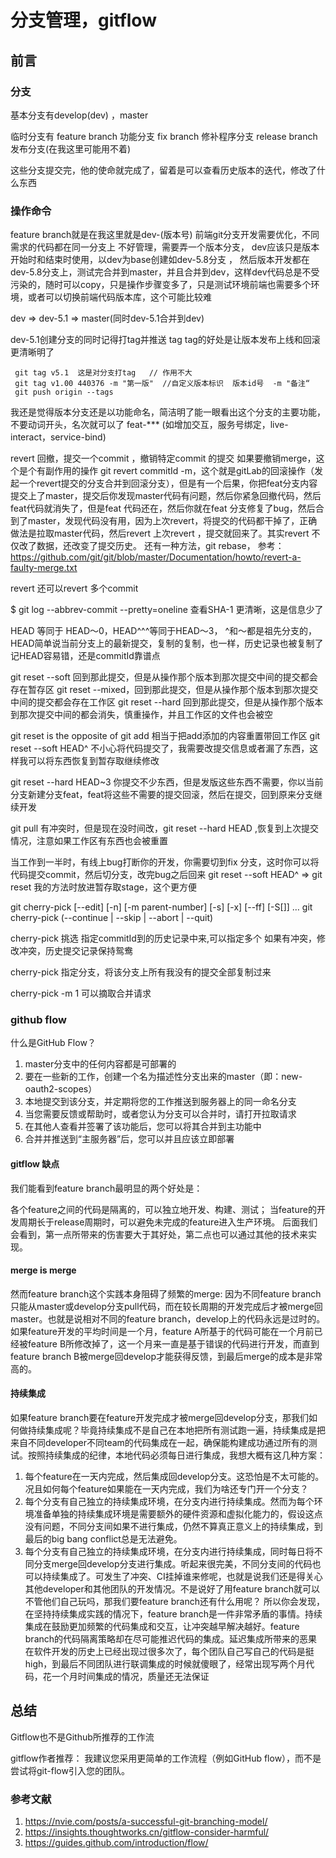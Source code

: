 # 分支管理，gitflow

## 前言

### 分支

基本分支有develop(dev) ，master

临时分支有
feature branch 功能分支
fix branch 修补程序分支
release branch 发布分支(在我这里可能用不着)

这些分支提交完，他的使命就完成了，留着是可以查看历史版本的迭代，修改了什么东西

### 操作命令

feature branch就是在我这里就是dev-(版本号)
前端git分支开发需要优化，不同需求的代码都在同一分支上 不好管理，需要弄一个版本分支，  dev应该只是版本开始时和结束时使用，以dev为base创建如dev-5.8分支 ， 然后版本开发都在dev-5.8分支上，测试完合并到master，并且合并到dev，这样dev代码总是不受污染的，随时可以copy，只是操作步骤变多了，只是测试环境前端也需要多个环境，或者可以切换前端代码版本库，这个可能比较难

dev => dev-5.1 => master(同时dev-5.1合并到dev)

dev-5.1创建分支的同时记得打tag并推送
tag tag的好处是让版本发布上线和回滚更清晰明了

```shell
 git tag v5.1  这是对分支打tag   // 作用不大
 git tag v1.00 440376 -m "第一版"  //自定义版本标识  版本id号  -m "备注“
 git push origin --tags
```

我还是觉得版本分支还是以功能命名，简洁明了能一眼看出这个分支的主要功能，不要动词开头，名次就可以了  feat-*** (如增加交互，服务号绑定，live-interact，service-bind)

revert 回撤，提交一个commit ，撤销特定commit 的提交
如果要撤销merge，这个是个有副作用的操作 git revert commitId -m，这个就是gitLab的回滚操作（发起一个revert提交的分支合并到回滚分支），但是有一个后果，你把feat分支内容提交上了master，提交后你发现master代码有问题，然后你紧急回撤代码，然后feat代码就消失了，但是feat 代码还在，然后你就在feat 分支修复了bug，然后合到了master，发现代码没有用，因为上次revert，将提交的代码都干掉了，正确做法是拉取master代码，然后revert 上次revert ，提交就回来了。其实revert 不仅改了数据，还改变了提交历史。
还有一种方法，git rebase，
参考：<https://github.com/git/git/blob/master/Documentation/howto/revert-a-faulty-merge.txt>

revert 还可以revert 多个commit

$ git log --abbrev-commit --pretty=oneline
查看SHA-1 更清晰，这是信息少了

HEAD 等同于 HEAD～0，HEAD^^^等同于HEAD～3，
^和～都是祖先分支的，HEAD简单说当前分支上的最新提交，复制的复制，也一样，历史记录也被复制了
记HEAD容易错，还是commitId靠谱点

git reset --soft 回到那此提交，但是从操作那个版本到那次提交中间的提交都会存在暂存区
git reset --mixed，回到那此提交，但是从操作那个版本到那次提交中间的提交都会存在工作区
git reset --hard 回到那此提交，但是从操作那个版本到那次提交中间的都会消失，慎重操作，并且工作区的文件也会被空

git reset <pathspec> is the opposite of git add <pathspec> 相当于把add添加的内容重置带回工作区
git reset --soft HEAD^ 不小心将代码提交了，我需要改提交信息或者漏了东西，这样我可以将东西恢复到暂存取继续修改

git reset --hard HEAD~3  你提交不少东西，但是发版这些东西不需要，你以当前分支新建分支feat，feat将这些不需要的提交回滚，然后在提交，回到原来分支继续开发

git pull 有冲突时，但是现在没时间改，git reset --hard  HEAD  ,恢复到上次提交情况，注意如果工作区有东西也会被重置

当工作到一半时，有线上bug打断你的开发，你需要切到fix 分支，这时你可以将代码提交commit，然后切分支，改完bug之后回来
git reset --soft HEAD^ => git reset
我的方法时放进暂存取stage，这个更方便

git cherry-pick [--edit] [-n] [-m parent-number] [-s] [-x] [--ff]
    [-S[<keyid>]] <commit>…​
git cherry-pick (--continue | --skip | --abort | --quit)

cherry-pick 挑选 指定commitId到的历史记录中来,可以指定多个
如果有冲突，修改冲突，历史提交记录保持鸳鸯

cherry-pick 指定分支，将该分支上所有我没有的提交全部复制过来

cherry-pick <commit> -m 1 可以摘取合并请求

### github flow

什么是GitHub Flow？

 1. master分支中的任何内容都是可部署的
 2. 要在一些新的工作，创建一个名为描述性分支出来的master（即：new-oauth2-scopes）
 3. 本地提交到该分支，并定期将您的工作推送到服务器上的同一命名分支
 4. 当您需要反馈或帮助时，或者您认为分支可以合并时，请打开拉取请求
 5. 在其他人查看并签署了该功能后，您可以将其合并到主功能中
 6. 合并并推送到“主服务器”后，您可以并且应该立即部署

#### gitflow 缺点

我们能看到feature branch最明显的两个好处是：

各个feature之间的代码是隔离的，可以独立地开发、构建、测试；
当feature的开发周期长于release周期时，可以避免未完成的feature进入生产环境。
后面我们会看到，第一点所带来的伤害要大于其好处，第二点也可以通过其他的技术来实现。

#### merge is merge

然而feature branch这个实践本身阻碍了频繁的merge: 因为不同feature branch只能从master或develop分支pull代码，而在较长周期的开发完成后才被merge回master。也就是说相对不同的feature branch，develop上的代码永远是过时的。如果feature开发的平均时间是一个月，feature A所基于的代码可能在一个月前已经被feature B所修改掉了，这一个月来一直是基于错误的代码进行开发，而直到feature branch B被merge回develop才能获得反馈，到最后merge的成本是非常高的。

#### 持续集成

如果feature branch要在feature开发完成才被merge回develop分支，那我们如何做持续集成呢？毕竟持续集成不是自己在本地把所有测试跑一遍，持续集成是把来自不同developer不同team的代码集成在一起，确保能构建成功通过所有的测试。按照持续集成的纪律，本地代码必须每日进行集成，我想大概有这几种方案：

 1. 每个feature在一天内完成，然后集成回develop分支。这恐怕是不太可能的。况且如何每个feature如果能在一天内完成，我们为啥还专门开一个分支？
 2. 每个分支有自己独立的持续集成环境，在分支内进行持续集成。然而为每个环境准备单独的持续集成环境是需要额外的硬件资源和虚拟化能力的，假设这点没有问题，不同分支间如果不进行集成，仍然不算真正意义上的持续集成，到最后的big bang conflict总是无法避免。
 3. 每个分支有自己独立的持续集成环境，在分支内进行持续集成，同时每日将不同分支merge回develop分支进行集成。听起来很完美，不同分支间的代码也可以持续集成了。可发生了冲突、CI挂掉谁来修呢，也就是说我们还是得关心其他developer和其他团队的开发情况。不是说好了用feature branch就可以不管他们自己玩吗，那我们要feature branch还有什么用呢？
所以你会发现，在坚持持续集成实践的情况下，feature branch是一件非常矛盾的事情。持续集成在鼓励更加频繁的代码集成和交互，让冲突越早解决越好。feature branch的代码隔离策略却在尽可能推迟代码的集成。延迟集成所带来的恶果在软件开发的历史上已经出现过很多次了，每个团队自己写自己的代码是挺high，到最后不同团队进行联调集成的时候就傻眼了，经常出现写两个月代码，花一个月时间集成的情况，质量还无法保证

## 总结

Gitflow也不是Github所推荐的工作流

gitflow作者推荐：
我建议您采用更简单的工作流程（例如GitHub flow），而不是尝试将git-flow引入您的团队。

### 参考文献

1. <https://nvie.com/posts/a-successful-git-branching-model/>
2. <https://insights.thoughtworks.cn/gitflow-consider-harmful/>
3. <https://guides.github.com/introduction/flow/>
